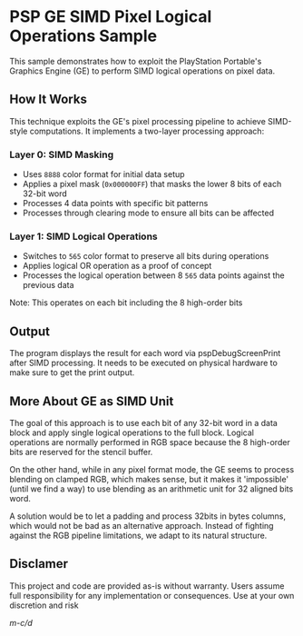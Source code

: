 # PSP GE SIMD Pixel Logical Operations Sample
This sample demonstrates how to exploit the PlayStation Portable's Graphics Engine (GE) to perform SIMD logical operations on pixel data.  
## How It Works
This technique exploits the GE's pixel processing pipeline to achieve SIMD-style computations. It implements a two-layer processing approach:
### Layer 0: SIMD Masking
- Uses `8888` color format for initial data setup
- Applies a pixel mask (`0x000000FF`) that masks the lower 8 bits of each 32-bit word
- Processes 4 data points with specific bit patterns
- Processes through clearing mode to ensure all bits can be affected
### Layer 1: SIMD Logical Operations  
- Switches to `565` color format to preserve all bits during operations
- Applies logical OR operation as a proof of concept
- Processes the logical operation between 8 `565` data points against the previous data

Note: This operates on each bit including the 8 high-order bits
## Output
The program displays the result for each word via pspDebugScreenPrint after SIMD processing.
It needs to be executed on physical hardware to make sure to get the print output.  

## More About GE as SIMD Unit

The goal of this approach is to use each bit of any 32-bit word in a data block and apply single logical operations to the full block. Logical operations are normally performed in RGB space because the 8 high-order bits are reserved for the stencil buffer. 

On the other hand, while in any pixel format mode, the GE seems to process blending on clamped RGB, which makes sense, but it makes it 'impossible' (until we find a way) to use blending as an arithmetic unit for 32 aligned bits word.

A solution would be to let a padding and process 32bits in bytes columns, which would not be bad as an alternative approach. Instead of fighting against the RGB pipeline limitations, we adapt to its natural structure.

## Disclamer
This project and code are provided as-is without warranty. Users assume full responsibility for any implementation or consequences. Use at your own discretion and risk

*m-c/d*
